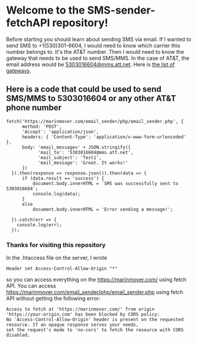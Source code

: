 # Welcome to the SMS-sender-fetchAPI repository!

Before starting you should learn about sending SMS via email. If I wanted to send SMS to +1(530)301-6604, I would need to know which carrier this number belongs to. It's the AT&T number. Then I would need to know the gateway that needs to be used to send SMS/MMS. In the case of AT&T, the email address would be 5303016604@mms.att.net. Here is [the list of gateways](https://www.opentextingonline.com/emailtotext.aspx).

## Here is a code that could be used to send SMS/MMS to 5303016604 or any other AT&T phone number
    fetch('https://marinmover.com/email_sender/php/email_sender.php', {
          method: 'POST',
          'Accept': 'application/json',
          headers: { 'Content-Type': 'application/x-www-form-urlencoded' },
          body: 'email_message=' + JSON.stringify({
                'mail_to': '5303016604@mms.att.net',
                'mail_subject': 'Test1',
                'mail_message': 'Great. It works!'
          })
      }).then(response => response.json()).then(data => {
          if (data.result == 'success') {
              document.body.innerHTML = `SMS was successfully sent to 5303016604`;
              console.log(data);
          }
          else
              document.body.innerHTML = 'Error sending a message!';

      }).catch(err => {
        console.log(err);
      });
### Thanks for visiting this repository
In the .htaccess file on the server, I wrote
                                                    
    Header set Access-Control-Allow-Origin "*"
so you can access everything on the https://marinmover.com/ using fetch API. You can access https://marinmover.com/email_sender/php/email_sender.php using fetch API without getting the following error:

    Access to fetch at 'https://marinmover.com/' from origin 'https://your-origin.com' has been blocked by CORS policy: 
    No 'Access-Control-Allow-Origin' header is present on the requested resource. If an opaque response serves your needs, 
    set the request's mode to 'no-cors' to fetch the resource with CORS disabled.
